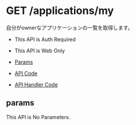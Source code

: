 # GET /applications/my

自分がownerなアプリケーションの一覧を取得します。

- This API is Auth Required
- This API is Web Only

- [Params](#params)
- [API Code](/src/endpoints/applications/my.js)
- [API Handler Code](/src/handlers/web/applications/my.js)

## params

This API is No Parameters.